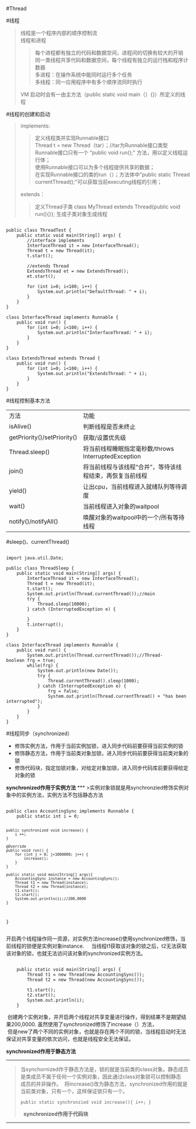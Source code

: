 #Thread

#线程
>线程是一个程序内部的顺序控制流    
>线程和进程    
>>每个进程都有独立的代码和数据空间，进程间的切换有较大的开销        
>>同一类线程共享代码和数据空间，每个线程有独立的运行栈和程序计数器        
>>多进程：在操作系统中能同时运行多个任务     
>>多线程：同一应用程序中有多个顺序流同时执行    
>
>VM 启动时会有一由主方法（public static void main（）{}）所定义的线程

#线程的创建和启动
>implements:    
>>定义线程类并实现Runnable接口     
>>Thread t = new Thread（tar）；//tar为Runnable接口类型     
>>Runnable接口只有一个 “public void run();" 方法，用以定义线程运行体；    
>>使用Runnable接口可以为多个线程提供共享的数据；    
>>在实现Runnable接口的类的run（）；方法体中"public static Thread currentThread();"可以获取当前executing线程的引用；    
>
>extends：    
>>定义Thread子类 class MyThread extends Thread{public void run(){}};
>>生成子类对象生成线程

<pre><code>
public class ThreadTest {
	public static void main(String[] args) {
		//interface implements
		InterfaceThread it = new InterfaceThread();
		Thread t = new Thread(it);
		t.start();
	
		//extends Thread
		ExtendsThread et = new ExtendsThread();
		et.start();

		for (int i=0; i<100; i++) {
			System.out.println("DefaultThread: " + i);
		}
	}
}

class InterfaceThread implements Runnable {
	public void run() {
		for (int i=0; i<100; i++) {
			System.out.println("InterfaceThread: " + i);
		}
	}
}

class ExtendsThread extends Thread {
	public void run() {
		for (int i=0; i<100; i++) {
			System.out.println("ExtendsThread: " + i);
		}
	}
}
</code></pre>

#线程控制基本方法
<table>
<tr>
<td>方法</td>
<td>功能</td>
</tr>
<tr>
<td>isAlive()</td>
<td>判断线程是否未终止</td>
</tr>
<tr>
<td>getPriority()/setPriority()</td>
<td>获取/设置优先级</td>
</tr>
<tr>
<td>Thread.sleep()</td>
<td>将当前线程睡眠指定毫秒数/throws InterruptedException</td>
</tr>
<tr>
<td>join()</td>
<td>将当前线程与该线程“合并”，等待该线程结束，再恢复当前线程</td>
</tr>
<tr>
<td>yield()</td>
<td>让出cpu，当前线程进入就绪队列等待调度</td>
</tr>
<tr>
<td>wait()</td>
<td>当前线程进入对象的waitpool</td>
</tr>
<tr>
<td>notify()/notifyAll()</td>
<td>唤醒对象的waitpool中的一个/所有等待线程</td>
</tr>
</table>

#sleep()、currentThread()
<pre><code>
import java.util.Date;

public class ThreadSleep {
	public static void main(String[] args) {
		InterfaceThread it = new InterfaceThread();
		Thread t = new Thread(it);
		t.start();
		System.out.println(Thread.currentThread());//main
		try {
			Thread.sleep(10000);
		} catch (InterruptedException e) {

		}
		t.interrupt();
	}
}

class InterfaceThread implements Runnable {
	public void run() {
		System.out.println(Thread.currentThread());//Thread-		boolean frg = true;
		while(frg) {
			System.out.println(new Date());
			try {
				Thread.currentThread().sleep(1000);
			} catch (InterruptedException e) {
				frg = false;
				System.out.println(Thread.currentThread() + "has been interrupted");
			}
		}
	}
}
</code></pre>

#线程同步（synchronized）
<ul>
	<li>修饰实例方法，作用于当前实例加锁，进入同步代码前要获得当前实例的锁</li>
	<li>修饰静态方法，作用于当前类对象加锁，进入同步代码前要获得当前类对象的锁</li>
	<li>修饰代码块，指定加锁对象，对给定对象加锁，进入同步代码库前要获得给定对象的锁</li>
</ul>
<b>synchronized作用于实例方法</b>
***
 >实例对象锁就是用synchronzied修饰实例对象中的实例方法，实例方法不包括静态方法    
<pre><code>
public class AccountingSync implements Runnable {
	public static int i = 0;

	public synchronized void increase() {
		i ++;
	}

	@Override
	public void run() {
		for (int j = 0; j<1000000; j++) {
			increase();
		}
	}

	public static void main(String[] args){
		AccountingSync instance = new AccountingSync();
		Thread t1 = new Thread(instance);
		Thread t2 = new Thread(instance);
		t1.start();
		t2.start();
		System.out.println(i);//200,0000
	}
}
</code></pre>
  开启两个线程操作同一资源，对实例方法increase()使用synchronized修饰，当前线程的锁便是实例对象instance.    
当线程t1获取该对象的锁之后，t2无法获取该对象的锁，也就无法访问该对象的synchronized实例方法。

<pre><code>
	public static void main(String[] args) {
		Thread t1 = new Thread(new AccountingSync());
		Thread t2 = new Thread(new AccountingSync());
		
		t1.start();
		t2.start();
		System.out.println(i);
	}
</code></pre>
  创建两个实例对象，并开启两个线程对共享变量进行操作，得到结果不是期望结果200,0000. 虽然使用了synchronized修饰了increase（）方法，    
  但是new了两个不同的实例对象，也就是存在两个不同的锁，当线程启动时无法保证对共享变量的依次访问，也就是线程安全无法保证。   
  
<b>synchronized作用于静态方法</b>
***
>当synchornized作于静态方法是，锁的就是当前类的class对象。静态成员是类成员不属于任何一个实例对象，因此通过class对象锁可以控制静态    
成员的并非操作。
  将increase()改为静态方法，synchronized作用的就是当前类对象，只有一个，这样保证锁只有一个。
  <pre><code>public static synchronzied void increase(){ i++; } </code></pre>
  
<b>synchronized作用于代码块
***
